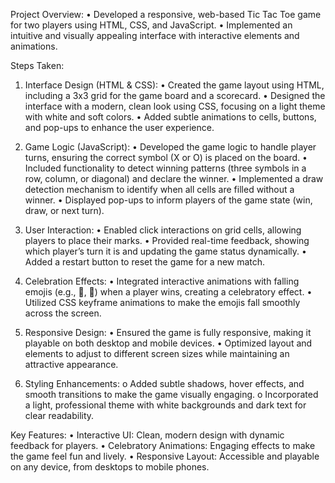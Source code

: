 Project Overview:
•	Developed a responsive, web-based Tic Tac Toe game for two players using HTML, CSS, and JavaScript.
•	Implemented an intuitive and visually appealing interface with interactive elements and animations.

Steps Taken:
1.	Interface Design (HTML & CSS):
•	Created the game layout using HTML, including a 3x3 grid for the game board and a scorecard.
•	Designed the interface with a modern, clean look using CSS, focusing on a light theme with white and soft colors.
•	Added subtle animations to cells, buttons, and pop-ups to enhance the user experience.

2.	Game Logic (JavaScript):
•	Developed the game logic to handle player turns, ensuring the correct symbol (X or O) is placed on the board.
•	Included functionality to detect winning patterns (three symbols in a row, column, or diagonal) and declare the winner.
•	Implemented a draw detection mechanism to identify when all cells are filled without a winner.
•	Displayed pop-ups to inform players of the game state (win, draw, or next turn).

3.	User Interaction:
•	Enabled click interactions on grid cells, allowing players to place their marks.
•	Provided real-time feedback, showing which player’s turn it is and updating the game status dynamically.
•	Added a restart button to reset the game for a new match.

2.	Celebration Effects:
•	Integrated interactive animations with falling emojis (e.g., 🎉, 🥳) when a player wins, creating a celebratory effect.
•	Utilized CSS keyframe animations to make the emojis fall smoothly across the screen.

4.	Responsive Design:
•	Ensured the game is fully responsive, making it playable on both desktop and mobile devices.
•	Optimized layout and elements to adjust to different screen sizes while maintaining an attractive appearance.

5.	Styling Enhancements:
o	Added subtle shadows, hover effects, and smooth transitions to make the game visually engaging.
o	Incorporated a light, professional theme with white backgrounds and dark text for clear readability.

Key Features:
•	Interactive UI: Clean, modern design with dynamic feedback for players.
•	Celebratory Animations: Engaging effects to make the game feel fun and lively.
•	Responsive Layout: Accessible and playable on any device, from desktops to mobile phones.


